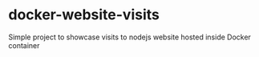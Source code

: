 # docker-website-visits
Simple project to showcase visits to nodejs website hosted inside Docker container
